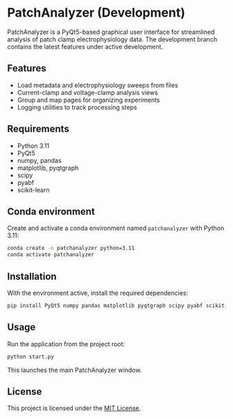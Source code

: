 # PatchAnalyzer (Development)

PatchAnalyzer is a PyQt5-based graphical user interface for streamlined analysis of patch clamp electrophysiology data.
The development branch contains the latest features under active development.

## Features
- Load metadata and electrophysiology sweeps from files
- Current-clamp and voltage-clamp analysis views
- Group and map pages for organizing experiments
- Logging utilities to track processing steps

## Requirements
- Python 3.11
- PyQt5
- numpy, pandas
- matplotlib, pyqtgraph
- scipy
- pyabf
- scikit-learn
## Conda environment
Create and activate a conda environment named `patchanalyzer` with Python 3.11:

```bash
conda create -n patchanalyzer python=3.11
conda activate patchanalyzer
```

## Installation
With the environment active, install the required dependencies:

```bash
pip install PyQt5 numpy pandas matplotlib pyqtgraph scipy pyabf scikit-learn pandas
```

## Usage
Run the application from the project root:

```bash
python start.py
```

This launches the main PatchAnalyzer window.

## License
This project is licensed under the [MIT License](LICENSE).